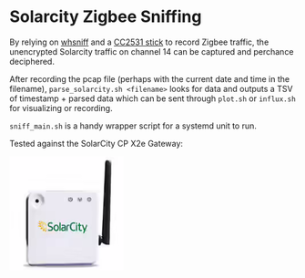 Solarcity Zigbee Sniffing
=========================

By relying on [whsniff](https://github.com/homewsn/whsniff) and a [CC2531 stick](https://smile.amazon.com/gp/product/B09JMWDJFX) to record Zigbee traffic,
the unencrypted Solarcity traffic on channel 14 can be captured and perchance deciphered.

After recording the pcap file (perhaps with the current date and time in the filename),
`parse_solarcity.sh <filename>` looks for data and outputs a TSV of timestamp + parsed data
which can be sent through `plot.sh` or `influx.sh` for visualizing or recording.

`sniff_main.sh` is a handy wrapper script for a systemd unit to run.

Tested against the SolarCity CP X2e Gateway:

![SolarCity CP X2e Gateway](gateway-x2e.png)
